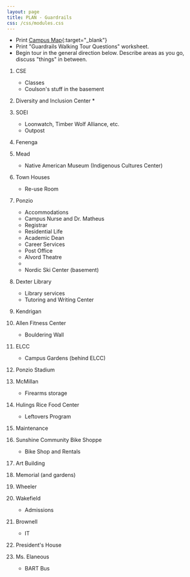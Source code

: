 ```yaml
---
layout: page
title: PLAN - Guardrails
css: /css/modules.css
---
```


* Print [Campus Map](https://www.northland.edu/wp-content/uploads/2020/10/CampusMap-Small-0920.pdf){:target="_blank"}
* Print "Guardrails Walking Tour Questions" worksheet.
* Begin tour in the general direction below. Describe areas as you go, discuss "things" in between.


1. CSE
    * Classes
    * Coulson's stuff in the basement
1. Diversity and Inclusion Center
    * 
1. SOEI
    * Loonwatch, Timber Wolf Alliance, etc.
    * Outpost
1. Fenenga
1. Mead
    * Native American Museum (Indigenous Cultures Center)
1. Town Houses
    * Re-use Room
1. Ponzio
    * Accommodations
    * Campus Nurse and Dr. Matheus
    * Registrar
    * Residential Life
    * Academic Dean
    * Career Services
    * Post Office
    * Alvord Theatre
    * 
    * Nordic Ski Center (basement)
1. Dexter Library
    * Library services
    * Tutoring and Writing Center
1. Kendrigan
1. Allen Fitness Center
    * Bouldering Wall
1. ELCC
    * Campus Gardens (behind ELCC)
1. Ponzio Stadium
1. McMillan
    * Firearms storage
1. Hulings Rice Food Center
    * Leftovers Program
1. Maintenance
1. Sunshine Community Bike Shoppe
    * Bike Shop and Rentals
1. Art Building
1. Memorial (and gardens)
1. Wheeler
1. Wakefield
    * Admissions
1. Brownell
    * IT
1. President's House

1. Ms. Elaneous
    * BART Bus
